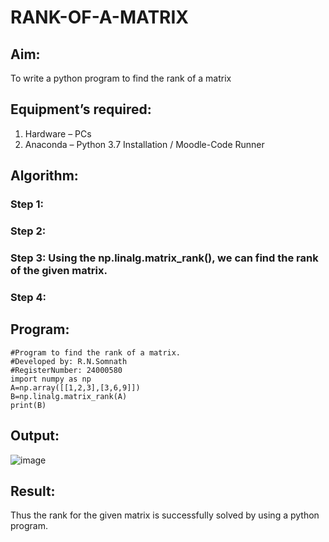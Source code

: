 # RANK-OF-A-MATRIX
## Aim:
To write a python program to find the rank of a matrix
## Equipment’s required:
1. 	Hardware – PCs
2. 	Anaconda – Python 3.7 Installation / Moodle-Code Runner
## Algorithm:
### Step 1: 
### Step 2: 
### Step 3: Using the np.linalg.matrix_rank(), we can find the rank of the given matrix.
### Step 4: 
## Program:
```
#Program to find the rank of a matrix.
#Developed by: R.N.Somnath
#RegisterNumber: 24000580
import numpy as np
A=np.array([[1,2,3],[3,6,9]])
B=np.linalg.matrix_rank(A)
print(B)
```
## Output:
![image](https://github.com/user-attachments/assets/bb7e3528-2f0e-4647-afec-b12c94bc13ce)

## Result:
Thus the rank for the given matrix is successfully solved by  using a python program.

